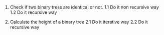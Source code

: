 
1. Check if two binary tress are identical or not.
1.1 Do it non recursive way
1.2 Do it recursive way

2. Calculate the height of a binary tree
2.1 Do it iterative way
2.2 Do it recursive way
